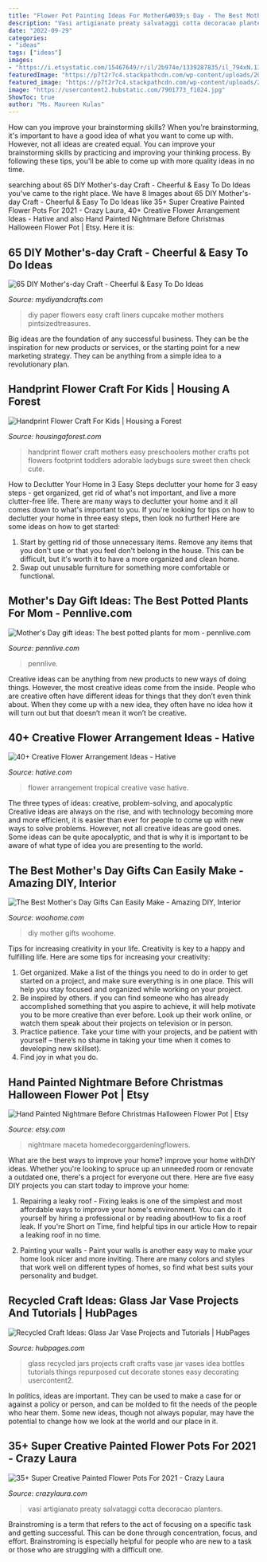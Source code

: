 ```yaml
---
title: "Flower Pot Painting Ideas For Mother&#039;s Day - The Best Mother&#039;s Day Gifts Can Easily Make"
description: "Vasi artigianato preaty salvataggi cotta decoracao planters"
date: "2022-09-29"
categories:
- "ideas"
tags: ["ideas"]
images:
- "https://i.etsystatic.com/15467649/r/il/2b974e/1339287835/il_794xN.1339287835_nywq.jpg"
featuredImage: "https://p7t2r7c4.stackpathcdn.com/wp-content/uploads/2020/06/cute-clay-pot-cat-decoration.jpg"
featured_image: "https://p7t2r7c4.stackpathcdn.com/wp-content/uploads/2020/06/cute-clay-pot-cat-decoration.jpg"
image: "https://usercontent2.hubstatic.com/7901773_f1024.jpg"
ShowToc: true
author: "Ms. Maureen Kulas"
---
```



How can you improve your brainstorming skills?
When you're brainstorming, it's important to have a good idea of what you want to come up with. However, not all ideas are created equal. You can improve your brainstorming skills by practicing and improving your thinking process. By following these tips, you'll be able to come up with more quality ideas in no time.

	

		
searching about 65 DIY Mother&#039;s-day Craft - Cheerful &amp; Easy To Do Ideas you've came to the right place. We have 8 Images about 65 DIY Mother&#039;s-day Craft - Cheerful &amp; Easy To Do Ideas like 35+ Super Creative Painted Flower Pots For 2021 - Crazy Laura, 40+ Creative Flower Arrangement Ideas - Hative and also Hand Painted Nightmare Before Christmas Halloween Flower Pot | Etsy. Here it is:
		
    
## 65 DIY Mother&#039;s-day Craft - Cheerful &amp; Easy To Do Ideas

<img loading=lazy src="https://www.mydiyandcrafts.com/wp-content/uploads/2018/11/DIY-Paper-Flowers-From-Cupcake-Liners.jpg" onerror="this.onerror=null;this.src='https://tse3.mm.bing.net/th?id=OIP.I8HlkmQcyuE-8-fmOHSZ8wHaP3&amp;pid=15.1';" alt="65 DIY Mother&#039;s-day Craft - Cheerful &amp; Easy To Do Ideas">

_Source: mydiyandcrafts.com_

>diy paper flowers easy craft liners cupcake mother mothers pintsizedtreasures. 

	

Big ideas are the foundation of any successful business. They can be the inspiration for new products or services, or the starting point for a new marketing strategy. They can be anything from a simple idea to a revolutionary plan.

    
## Handprint Flower Craft For Kids | Housing A Forest

<img loading=lazy src="http://www.housingaforest.com/wp-content/uploads/2016/03/Easy-Handprint-Flower-Pot-Craft-for-Mothers-Day-6.jpg" onerror="this.onerror=null;this.src='https://tse3.mm.bing.net/th?id=OIP.oDq-NMWI-skT9PyiN9QXeAAAAA&amp;pid=15.1';" alt="Handprint Flower Craft For Kids | Housing a Forest">

_Source: housingaforest.com_

>handprint flower craft mothers easy preschoolers mother crafts pot flowers footprint toddlers adorable ladybugs sure sweet then check cute. 

	

How to Declutter Your Home in 3 Easy Steps
declutter your home for 3 easy steps - get organized, get rid of what's not important, and live a more clutter-free life.
There are many ways to declutter your home and it all comes down to what's important to you. If you're looking for tips on how to declutter your home in three easy steps, then look no further! Here are some ideas on how to get started: 

1. Start by getting rid of those unnecessary items. Remove any items that you don't use or that you feel don't belong in the house. This can be difficult, but it's worth it to have a more organized and clean home. 
2. Swap out unusable furniture for something more comfortable or functional.

    
## Mother&#039;s Day Gift Ideas: The Best Potted Plants For Mom - Pennlive.com

<img loading=lazy src="https://www.pennlive.com/resizer/GM7BUCMJEdnZTv-eRW10pSlz5YE=/1280x0/smart/advancelocal-adapter-image-uploads.s3.amazonaws.com/image.pennlive.com/home/penn-media/width2048/img/life/photo/potphormiumbegoniasjpg-8cc3c01115113002.jpg" onerror="this.onerror=null;this.src='https://tse3.mm.bing.net/th?id=OIP.ak3KLFHsnumQkW7XEDn_UQHaJ4&amp;pid=15.1';" alt="Mother&#039;s Day gift ideas: The best potted plants for mom - pennlive.com">

_Source: pennlive.com_

>pennlive. 

	

Creative ideas can be anything from new products to new ways of doing things. However, the most creative ideas come from the inside. People who are creative often have different ideas for things that they don’t even think about. When they come up with a new idea, they often have no idea how it will turn out but that doesn’t mean it won’t be creative.

    
## 40+ Creative Flower Arrangement Ideas - Hative

<img loading=lazy src="http://hative.com/wp-content/uploads/2014/02/flower-ideas/tropical-flower-vase-arrangement-42.jpg" onerror="this.onerror=null;this.src='https://tse1.mm.bing.net/th?id=OIP.kRu5bCWsUMrHelXfeiNkDwHaKB&amp;pid=15.1';" alt="40+ Creative Flower Arrangement Ideas - Hative">

_Source: hative.com_

>flower arrangement tropical creative vase hative. 

	

The three types of ideas: creative, problem-solving, and apocalyptic
Creative ideas are always on the rise, and with technology becoming more and more efficient, it is easier than ever for people to come up with new ways to solve problems. However, not all creative ideas are good ones. Some ideas can be quite apocalyptic, and that is why it is important to be aware of what type of idea you are presenting to the world.

    
## The Best Mother&#039;s Day Gifts Can Easily Make - Amazing DIY, Interior

<img loading=lazy src="http://www.woohome.com/wp-content/uploads/2016/05/DIY-mother-day-woohome-19.jpg" onerror="this.onerror=null;this.src='https://tse4.mm.bing.net/th?id=OIP._8p3vmCS_DN9zSzG--TfwgHaUg&amp;pid=15.1';" alt="The Best Mother&#039;s Day Gifts Can Easily Make - Amazing DIY, Interior">

_Source: woohome.com_

>diy mother gifts woohome. 

	

Tips for increasing creativity in your life.
Creativity is key to a happy and fulfilling life. Here are some tips for increasing your creativity: 
1. Get organized. Make a list of the things you need to do in order to get started on a project, and make sure everything is in one place. This will help you stay focused and organized while working on your project. 
2. Be inspired by others. if you can find someone who has already accomplished something that you aspire to achieve, it will help motivate you to be more creative than ever before. Look up their work online, or watch them speak about their projects on television or in person. 
3. Practice patience. Take your time with your projects, and be patient with yourself – there’s no shame in taking your time when it comes to developing new skillset). 
4. Find joy in what you do.

    
## Hand Painted Nightmare Before Christmas Halloween Flower Pot | Etsy

<img loading=lazy src="https://i.etsystatic.com/15467649/r/il/2b974e/1339287835/il_794xN.1339287835_nywq.jpg" onerror="this.onerror=null;this.src='https://tse1.mm.bing.net/th?id=OIP.RICzIyJrfEw_azBTxaBLfAHaJ4&amp;pid=15.1';" alt="Hand Painted Nightmare Before Christmas Halloween Flower Pot | Etsy">

_Source: etsy.com_

>nightmare maceta homedecorggardeningflowers. 

	

What are the best ways to improve your home?
improve your home withDIY ideas. Whether you're looking to spruce up an unneeded room or renovate a outdated one, there's a project for everyone out there. Here are five easy DIY projects you can start today to improve your home: 
1. Repairing a leaky roof - Fixing leaks is one of the simplest and most affordable ways to improve your home's environment. You can do it yourself by hiring a professional or by reading aboutHow to fix a roof leak. If you're Short on Time, find helpful tips in our article How to repair a leaking roof in no time. 

2. Painting your walls - Paint your walls is another easy way to make your home look nicer and more inviting. There are many colors and styles that work well on different types of homes, so find what best suits your personality and budget.

    
## Recycled Craft Ideas: Glass Jar Vase Projects And Tutorials | HubPages

<img loading=lazy src="https://usercontent2.hubstatic.com/7901773_f1024.jpg" onerror="this.onerror=null;this.src='https://tse2.mm.bing.net/th?id=OIP.7_9BwwcQKhipbpn3QgnHKwHaGP&amp;pid=15.1';" alt="Recycled Craft Ideas: Glass Jar Vase Projects and Tutorials | HubPages">

_Source: hubpages.com_

>glass recycled jars projects craft crafts vase jar vases idea bottles tutorials things repurposed cut decorate stones easy decorating usercontent2. 

	

In politics, ideas are important. They can be used to make a case for or against a policy or person, and can be molded to fit the needs of the people who hear them. Some new ideas, though not always popular, may have the potential to change how we look at the world and our place in it.

    
## 35+ Super Creative Painted Flower Pots For 2021 - Crazy Laura

<img loading=lazy src="https://p7t2r7c4.stackpathcdn.com/wp-content/uploads/2020/06/cute-clay-pot-cat-decoration.jpg" onerror="this.onerror=null;this.src='https://tse1.mm.bing.net/th?id=OIP.i7lEkkNNg0Ld7Mp6xtUJ0wHaLH&amp;pid=15.1';" alt="35+ Super Creative Painted Flower Pots For 2021 - Crazy Laura">

_Source: crazylaura.com_

>vasi artigianato preaty salvataggi cotta decoracao planters. 

	

Brainstroming is a term that refers to the act of focusing on a specific task and getting successful. This can be done through concentration, focus, and effort. Brainstroming is especially helpful for people who are new to a task or those who are struggling with a difficult one.

